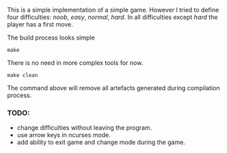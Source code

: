 This is a simple implementation of a simple game. However I tried to define four difficulties: _noob_, _easy_, _normal_, _hard_. In all difficulties except _hard_ the player has a first move.

The build process looks simple

```make```

There is no need in more complex tools for now.

```make clean```

The command above will remove all artefacts generated during compilation process.

### TODO:
* change difficulties without leaving the program.
* use arrow keys in ncurses mode.
* add ability to exit game and change mode during the game.
